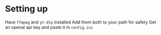 # Setting up


Have `ffmpeg` and `yt-dlp` installed
Add them both to your path for safety
Get an openai api key and paste it in `config.ini`